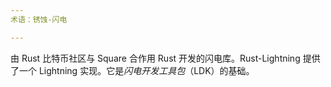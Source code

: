 ```yaml
---
术语：锈蚀-闪电

---
```

由 Rust 比特币社区与 Square 合作用 Rust 开发的闪电库。Rust-Lightning 提供了一个 Lightning 实现。它是*闪电开发工具包*（LDK）的基础。